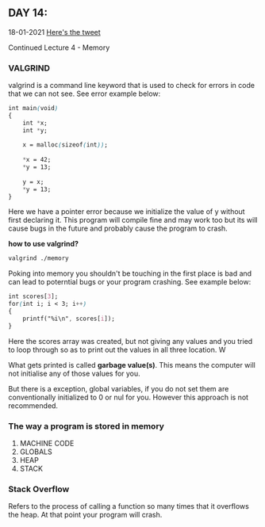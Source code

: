 ## DAY 14:

18-01-2021 [Here's the tweet](https://twitter.com/umuks_/status/1350886525064589317?s=20)

Continued Lecture 4 - Memory

### VALGRIND

valgrind is a command line keyword that is used to check for errors in code that we can not see.  See error example below:

```css
int main(void)
{
    int *x;
    int *y;
    
    x = malloc(sizeof(int));
    
    *x = 42;
    *y = 13;
    
    y = x;
    *y = 13;
}
```

Here we have a pointer error because we initialize the value of y without first declaring it. This program will compile fine and may work too but its will cause bugs in the future and probably cause the program to crash.

**how to use valgrind?**

```css
valgrind ./memory
```

Poking into memory you shouldn't be touching in the first place is bad and can lead to poterntial bugs or your program crashing. See example below:

```css
int scores[3];
for(int i; i < 3; i++)
{
	printf("%i\n", scores[i]);
}
```

Here the scores array was created, but not giving any values and you tried to loop through so as to print out the values in all three location. W

What gets printed is called **garbage value(s)**. This means the computer will not initialise any of those values for you.

But there is a exception, global variables, if you do not set them are conventionally initialized to 0 or nul for you. However this approach is not recommended.

### The way a program is stored in memory

1. MACHINE CODE
2. GLOBALS
3. HEAP
4. STACK

### Stack Overflow

Refers to the process of calling a function so many times that it overflows the heap. At that point your program will crash.
